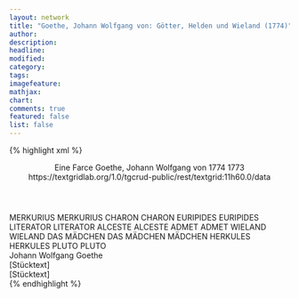 ```yaml
---
layout: network
title: "Goethe, Johann Wolfgang von: Götter, Helden und Wieland (1774)"
author:
description:
headline:
modified:
category:
tags:
imagefeature: 
mathjax: 
chart: 
comments: true
featured: false
list: false
---
```

{% highlight xml %}
<?xml-model href="https://raw.githubusercontent.com/DLiNa/project/master/rules/lina.rnc"?><?xml-model href="https://raw.githubusercontent.com/DLiNa/project/master/rules/lina.sch"?>
<play xmlns="http://lina.digital">
  <header>
    <title>Götter, Helden und Wieland</title>
    <subtitle>Eine Farce</subtitle>
    <genretitle/>
    <author>Goethe, Johann Wolfgang von</author>
    <date type="print" when="1774">1774</date>
    <date type="premiere"/>
    <date type="written" when="1773">1773</date>
    <source>https://textgridlab.org/1.0/tgcrud-public/rest/textgrid:11h60.0/data</source>
  </header>
  <personae>
    <character>
      <name>MERKURIUS</name>
      <alias xml:id="merkurius">
        <name>MERKURIUS</name>
      </alias>
    </character>
    <character>
      <name>CHARON</name>
      <alias xml:id="charon">
        <name>CHARON</name>
      </alias>
    </character>
    <character>
      <name>EURIPIDES</name>
      <alias xml:id="euripides">
        <name>EURIPIDES</name>
      </alias>
    </character>
    <character>
      <name>LITERATOR</name>
      <alias xml:id="literator">
        <name>LITERATOR</name>
      </alias>
    </character>
    <character>
      <name>ALCESTE</name>
      <alias xml:id="alceste">
        <name>ALCESTE</name>
      </alias>
    </character>
    <character>
      <name>ADMET</name>
      <alias xml:id="admet">
        <name>ADMET</name>
      </alias>
    </character>
    <character>
      <name>WIELAND</name>
      <alias xml:id="wieland">
        <name>WIELAND</name>
      </alias>
    </character>
    <character>
      <name>DAS MÄDCHEN</name>
      <alias xml:id="das_mädchen">
        <name>DAS MÄDCHEN</name>
      </alias>
      <alias xml:id="mädchen">
        <name>MÄDCHEN</name>
      </alias>
    </character>
    <character>
      <name>HERKULES</name>
      <alias xml:id="herkules">
        <name>HERKULES</name>
      </alias>
    </character>
    <character>
      <name>PLUTO</name>
      <alias xml:id="pluto">
        <name>PLUTO</name>
      </alias>
    </character>
  </personae>
  <text>
    <div>
      <head>Johann Wolfgang Goethe</head>
    </div>
    <div>
      <head>[Stücktext]</head>
      <div>
        <head>[Stücktext]</head>
        <sp who="#merkurius">
          <amount n="18" unit="speech_acts"/>
          <amount n="306" unit="words"/>
          <amount n="11" unit="lines"/>
          <amount n="1670" unit="chars"/>
        </sp>
        <sp who="#charon">
          <amount n="5" unit="speech_acts"/>
          <amount n="82" unit="words"/>
          <amount n="4" unit="lines"/>
          <amount n="467" unit="chars"/>
        </sp>
        <sp who="#euripides">
          <amount n="21" unit="speech_acts"/>
          <amount n="904" unit="words"/>
          <amount n="7" unit="lines"/>
          <amount n="5166" unit="chars"/>
        </sp>
        <sp who="#literator">
          <amount n="5" unit="speech_acts"/>
          <amount n="95" unit="words"/>
          <amount n="3" unit="lines"/>
          <amount n="574" unit="chars"/>
        </sp>
        <sp who="#alceste">
          <amount n="18" unit="speech_acts"/>
          <amount n="575" unit="words"/>
          <amount n="9" unit="lines"/>
          <amount n="3165" unit="chars"/>
        </sp>
        <sp who="#admet">
          <amount n="13" unit="speech_acts"/>
          <amount n="485" unit="words"/>
          <amount n="6" unit="lines"/>
          <amount n="2719" unit="chars"/>
        </sp>
        <sp who="#wieland">
          <amount n="36" unit="speech_acts"/>
          <amount n="488" unit="words"/>
          <amount n="29" unit="lines"/>
          <amount n="2817" unit="chars"/>
        </sp>
        <sp who="#das_mädchen">
          <amount n="1" unit="speech_acts"/>
          <amount n="3" unit="words"/>
          <amount n="1" unit="lines"/>
          <amount n="17" unit="chars"/>
        </sp>
        <sp who="#mädchen">
          <amount n="4" unit="speech_acts"/>
          <amount n="34" unit="words"/>
          <amount n="3" unit="lines"/>
          <amount n="196" unit="chars"/>
        </sp>
        <sp who="#herkules">
          <amount n="19" unit="speech_acts"/>
          <amount n="757" unit="words"/>
          <amount n="6" unit="lines"/>
          <amount n="4219" unit="chars"/>
        </sp>
        <sp who="#pluto">
          <amount n="1" unit="speech_acts"/>
          <amount n="34" unit="words"/>
          <amount n="172" unit="chars"/>
        </sp>
      </div>
    </div>
  </text>
</play>
{% endhighlight %}